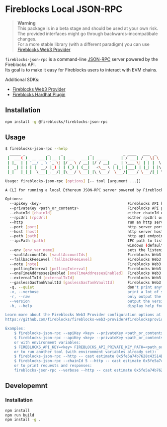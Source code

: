 # Fireblocks Local JSON-RPC
> **Warning**  
> This package is in a beta stage and should be used at your own risk.  
> The provided interfaces might go through backwards-incompatibale changes.  
> For a more stable library (with a different paradigm) you can use [Fireblocks Web3 Provider](https://github.com/fireblocks/fireblocks-web3-provider)

`fireblocks-json-rpc` is a command-line [JSON-RPC](https://ethereum.org/en/developers/docs/apis/json-rpc/) server powered by the Fireblocks API.  
Its goal is to make it easy for Fireblocks users to interact with EVM chains.

Additional SDKs:
* [Fireblocks Web3 Provider](https://github.com/fireblocks/fireblocks-web3-provider)
* [Fireblocks Hardhat Plugin](https://github.com/fireblocks/hardhat-fireblocks)

## Installation
```bash
npm install -g @fireblocks/fireblocks-json-rpc
```

## Usage
```sh
$ fireblocks-json-rpc --help
  _____ _          _     _            _              _ ____   ___  _   _       ____  ____   ____
 |  ___(_)_ __ ___| |__ | | ___   ___| | _____      | / ___| / _ \| \ | |     |  _ \|  _ \ / ___|
 | |_  | | '__/ _ \ '_ \| |/ _ \ / __| |/ / __|  _  | \___ \| | | |  \| |_____| |_) | |_) | |
 |  _| | | | |  __/ |_) | | (_) | (__|   <\__ \ | |_| |___) | |_| | |\  |_____|  _ <|  __/| |___
 |_|   |_|_|  \___|_.__/|_|\___/ \___|_|\_\___/  \___/|____/ \___/|_| \_|     |_| \_\_|    \____|

Usage: fireblocks-json-rpc [options] [-- tool [argument ...]]

A CLI for running a local Ethereum JSON-RPC server powered by Fireblocks

Options:
  --apiKey <key>                                       Fireblocks API key (env: FIREBLOCKS_API_KEY)
  --privateKey <path_or_contents>                      Fireblocks API private key (env: FIREBLOCKS_API_PRIVATE_KEY_PATH)
  --chainId [chainId]                                  either chainId or rpcUrl must be provided (env: FIREBLOCKS_CHAIN_ID)
  --rpcUrl [rpcUrl]                                    either rpcUrl or chainId must be provided (env: FIREBLOCKS_RPC_URL)
  --http                                               run an http server instead of using IPC (env: FIREBLOCKS_HTTP)
  --port [port]                                        http server port (env: FIREBLOCKS_PORT)
  --host [host]                                        http server host (env: FIREBLOCKS_HOST)
  --path [path]                                        http api endpoint path (env: FIREBLOCKS_PATH)
  --ipcPath [path]                                     IPC path to listen on, defaults to '~/.fireblocks/json-rpc.ipc' on linux and macos, and '\\.\pipe\fireblocks-json-rpc.ipc' on
                                                       windows (default: "/Users/user/.fireblocks/json-rpc.ipc", env: FIREBLOCKS_IPC_PATH)
  --env [env_var_name]                                 sets the listening address as an environment variable (default: "FIREBLOCKS_JSON_RPC", env: FIREBLOCKS_JSON_RPC_ENV_VAR)
  --vaultAccountIds [vaultAccountIds]                  Fireblocks Web3 Provider option (env: FIREBLOCKS_VAULT_ACCOUNT_IDS)
  --fallbackFeeLevel [fallbackFeeLevel]                Fireblocks Web3 Provider option (env: FIREBLOCKS_FALLBACK_FEE_LEVEL)
  --note [note]                                        Fireblocks Web3 Provider option (env: FIREBLOCKS_NOTE)
  --pollingInterval [pollingInterval]                  Fireblocks Web3 Provider option (env: FIREBLOCKS_POLLING_INTERVAL)
  --oneTimeAddressesEnabled [oneTimeAddressesEnabled]  Fireblocks Web3 Provider option (env: FIREBLOCKS_ONE_TIME_ADDRESSES_ENABLED)
  --externalTxId [externalTxId]                        Fireblocks Web3 Provider option (env: FIREBLOCKS_EXTERNAL_TX_ID)
  --gaslessGasTankVaultId [gaslessGasTankVaultId]      Fireblocks Web3 Provider option (env: FIREBLOCKS_GAS_TANK_VAULT_ID)
  -q, --quiet                                          don't print anything (env: FIREBLOCKS_QUIET)
  -v, --verbose                                        print a lot of stuff, useful for debugging, same as setting DEBUG=fireblocks-json-rpc (env: FIREBLOCKS_VERBOSE)
  -r, --raw                                            only output the listening address (env: FIREBLOCKS_VERBOSE)
  --version                                            output the version number
  -h, --help                                           display help for command

Learn more about the Fireblocks Web3 Provider configuration options at
https://github.com/fireblocks/fireblocks-web3-provider#fireblocksproviderconfig

Examples:
    $ fireblocks-json-rpc --apiKey <key> --privateKey <path_or_contents> --chainId <chainId>
    $ fireblocks-json-rpc --apiKey <key> --privateKey <path_or_contents> --rpcUrl <rpcUrl>
    or with environment variables:
    $ FIREBLOCKS_API_KEY=<key> FIREBLOCKS_API_PRIVATE_KEY_PATH=<path_or_contents> FIREBLOCKS_CHAIN_ID=<chainId> fireblocks-json-rpc
    or to run another tool (with environment variables already set):
    $ fireblocks-json-rpc --http -- cast estimate 0x5fe5a74b7628c43514DB077d5E112cf6593ed8D3 "increment()" --rpc-url {}
    $ fireblocks-json-rpc --chainId 5 --http -- cast estimate 0x5fe5a74b7628c43514DB077d5E112cf6593ed8D3 "increment()" --rpc-url {}
    or to print requests and responses:
    fireblocks-json-rpc --verbose --http -- cast estimate 0x5fe5a74b7628c43514DB077d5E112cf6593ed8D3 "increment()" --rpc-url {}
```

## Developemnt

### Installation
```bash
npm install
npm run build
npm install -g .
```
